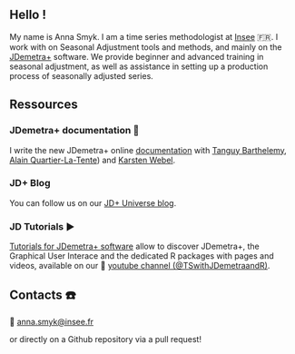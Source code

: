 

<!--
**annasmyk/annasmyk** is a ✨ _special_ ✨ repository because its `README.md` (this file) appears on your GitHub profile.

Here are some ideas to get you started:

- 🔭 I’m currently working on ...
- 🌱 I’m currently learning ...
- 👯 I’m looking to collaborate on ...
- 🤔 I’m looking for help with ...
- 💬 Ask me about ...
- 📫 How to reach me: ...
- 😄 Pronouns: ...
- ⚡ Fun fact: ...born under brejnev
-->

## Hello !

My name is Anna Smyk. I am a time series methodologist at [Insee](https://github.com/InseeFr) 🇫🇷. I work with  on Seasonal Adjustment tools and methods, and mainly on the [JDemetra+](https://github.com/jdemetra) software. We provide beginner and advanced training in seasonal adjustment, as well as assistance in setting up a production process of seasonally adjusted series.

## Ressources

### JDemetra+ documentation 📖

I write the new JDemetra+ online [documentation](https://jdemetra-new-documentation.netlify.app/) with [Tanguy Barthelemy](https://github.com/TanguyBarthelemy), [Alain Quartier-La-Tente](https://github.com/AQLT)) and [Karsten Webel](https://github.com/webelk-Authors).

### JD+ Blog

You can follow us on our [JD+ Universe blog](https://jdemetra-universe-blog.netlify.app/).

### JD Tutorials ▶️

[Tutorials for JDemetra+ software](https://github.com/TanguyBarthelemy/JD_Tutorials) allow to discover JDemetra+, the Graphical User Interace and the dedicated R packages with pages and videos, available on our 🎥 [youtube channel (@TSwithJDemetraandR)](https://www.youtube.com/@TSwithJDemetraandR).

## Contacts ☎️

📧 anna.smyk@insee.fr

or directly on a Github repository via a pull request!
